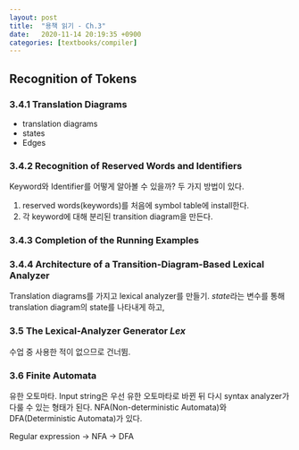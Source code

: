 ```yaml
---
layout: post
title:  "용책 읽기 - Ch.3"
date:   2020-11-14 20:19:35 +0900
categories: [textbooks/compiler]
---
```



## Recognition of Tokens

### 3.4.1 Translation Diagrams
- translation diagrams
- states
- Edges


### 3.4.2 Recognition of Reserved Words and Identifiers
Keyword와 Identifier를 어떻게 알아볼 수 있을까? 두 가지 방법이 있다.


1. reserved words(keywords)를 처음에 symbol table에 install한다. 
2. 각 keyword에 대해 분리된 transition diagram을 만든다. 

### 3.4.3 Completion of the Running Examples


### 3.4.4 Architecture of a Transition-Diagram-Based Lexical Analyzer
Translation diagrams를 가지고 lexical analyzer를 만들기. *state*라는 변수를 통해 translation diagram의 state를 나타내게 하고, 

### 3.5 The Lexical-Analyzer Generator *Lex*

수업 중 사용한 적이 없으므로 건너뜀.

### 3.6 Finite Automata
유한 오토마타. Input string은 우선 유한 오토마타로 바뀐 뒤 다시 syntax analyzer가 다룰 수 있는 형태가 된다.  NFA(Non-deterministic Automata)와 DFA(Deterministic Automata)가 있다. 

Regular expression -> NFA -> DFA